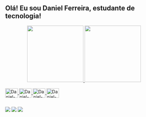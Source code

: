## Olá! Eu sou Daniel Ferreira, estudante de tecnologia!

<div align="center">
  <a href="https://github.com/alfdaniel">
  <img height="180em" src="https://github-readme-stats.vercel.app/api?username=alfdaniel&show_icons=true&theme=dracula&include_all_commits=true&count_private=true"/>
  <img height="180em" src="https://github-readme-stats.vercel.app/api/top-langs/?username=alfdaniel&layout=compact&langs_count=7&theme=dracula"/>
</div>
  
<div style="display: inline_block"><br>
  <img align="center" alt="Daniel-java" height="30" width="40" src="https://cdn.jsdelivr.net/gh/devicons/devicon/icons/java/java-original.svg">
  <img align="center" alt="Daniel-js" height="30" width="40" src="https://cdn.jsdelivr.net/gh/devicons/devicon/icons/javascript/javascript-original.svg" />
  <img align="center" alt="Daniel-angular" height="30" width="40" src="https://cdn.jsdelivr.net/gh/devicons/devicon/icons/angularjs/angularjs-original.svg" />
  <img align="center" alt="Daniel-spring" height="30" width="40" src="https://cdn.jsdelivr.net/gh/devicons/devicon/icons/spring/spring-original.svg" />
</div>
  
  ##
  
<div>
  <a href="mailto:contatodaniel.alexandre22@hotmail.com"><img src="https://img.shields.io/badge/Microsoft_Outlook-0078D4?style=for-the-badge&logo=microsoft-          outlook&logoColor=white"></a>
  <a href="https://www.linkedin.com/in/daniel-ferreira-devjava/" target="_blank"><img src="https://img.shields.io/badge/-LinkedIn-%230077B5?style=for-the-badge&logo=linkedin&logoColor=white" target="_blank"></a> 
  <a href="https://www.instagram.com/marcenaria_42/" target="_blank"><img src="https://img.shields.io/badge/-Instagram-%23E4405F?style=for-the-badge&logo=instagram&logoColor=white" target="_blank"></a>  
</div>
